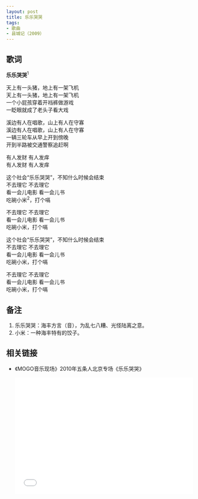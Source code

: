 ```yaml
---
layout: post
title: 乐乐哭哭
tags: 
- 歌曲
- 县城记（2009）
---
```

## 歌词

**乐乐哭哭**<sup>1</sup>

天上有一头猪，地上有一架飞机    
天上有一头猪，地上有一架飞机    
一个小屁孩穿着开裆裤做游戏    
一眨眼就成了老头子看大戏

溪边有人在唱歌，山上有人在守寡    
溪边有人在唱歌，山上有人在守寡    
一辆三轮车从早上开到傍晚    
开到半路被交通警察追赶啊

有人发财 有人发痒    
有人发财 有人发痒

这个社会“乐乐哭哭”，不知什么时候会结束    
不去理它 不去理它    
看一会儿电影 看一会儿书    
吃碗小米<sup>2</sup>，打个嗝

不去理它 不去理它    
看一会儿电影 看一会儿书    
吃碗小米，打个嗝

这个社会“乐乐哭哭”，不知什么时候会结束    
不去理它 不去理它    
看一会儿电影 看一会儿书    
吃碗小米，打个嗝

不去理它 不去理它    
看一会儿电影 看一会儿书    
吃碗小米，打个嗝

## 备注

1. 乐乐哭哭：海丰方言（音），为乱七八糟、光怪陆离之意。    
2. 小米：一种海丰特有的饺子。

## 相关链接
* 《MOGO音乐现场》2010年五条人北京专场《乐乐哭哭》
  
   <iframe src="//player.bilibili.com/player.html?aid=329276324&bvid=BV1mA411J7ye&cid=227329143&page=1" width="100%" height="315" scrolling="no" border="0" frameborder="no" framespacing="0" allowfullscreen="true"> </iframe>
